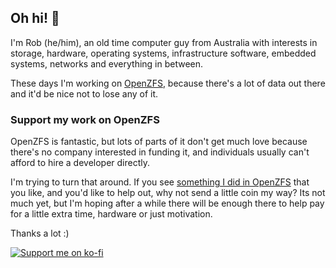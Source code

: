## Oh hi! 👋

I'm Rob (he/him), an old time computer guy from Australia with interests in storage, hardware, operating systems, infrastructure software, embedded systems, networks and everything in between.

These days I'm working on [OpenZFS](https://github.com/openzfs/zfs), because there's a lot of data out there and it'd be nice not to lose any of it.

### Support my work on OpenZFS

OpenZFS is fantastic, but lots of parts of it don't get much love because there's no company interested in funding it, and individuals usually can't afford to hire a developer directly.

I'm trying to turn that around. If you see [something I did in OpenZFS](https://github.com/openzfs/zfs/pulls?q=is%3Apr+author%3Arobn) that you like, and you'd like to help out, why not send a little coin my way? Its not much yet, but I'm hoping after a while there will be enough there to help pay for a little extra time, hardware or just motivation.

Thanks a lot :)

[![Support me on ko-fi](https://ko-fi.com/img/githubbutton_sm.svg)](https://ko-fi.com/D1D6RG1Q5)
